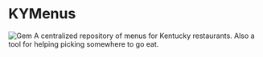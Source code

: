 # KYMenus
![Gem](https://img.shields.io/gem/dt/rails?style=for-the-badge)
A centralized repository of menus for Kentucky restaurants. Also a tool for helping picking somewhere to go eat.
